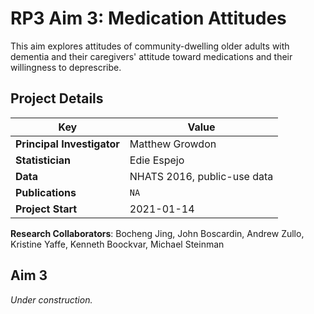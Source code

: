 # RP3 Aim 3: Medication Attitudes
This aim explores attitudes of community-dwelling older adults with dementia and their caregivers' attitude toward medications and their willingness to deprescribe.

## Project Details
| Key                        | Value                          |
|----------------------------|--------------------------------|
| **Principal Investigator** | Matthew Growdon                |
| **Statistician**           | Edie Espejo                    |
| **Data**                   | NHATS 2016, public-use data    |
| **Publications**           | `NA`                           |
| **Project Start**          | 2021-01-14                     |


**Research Collaborators**: Bocheng Jing, John Boscardin, Andrew Zullo, Kristine Yaffe, Kenneth Boockvar, Michael Steinman

## Aim 3
_Under construction._

